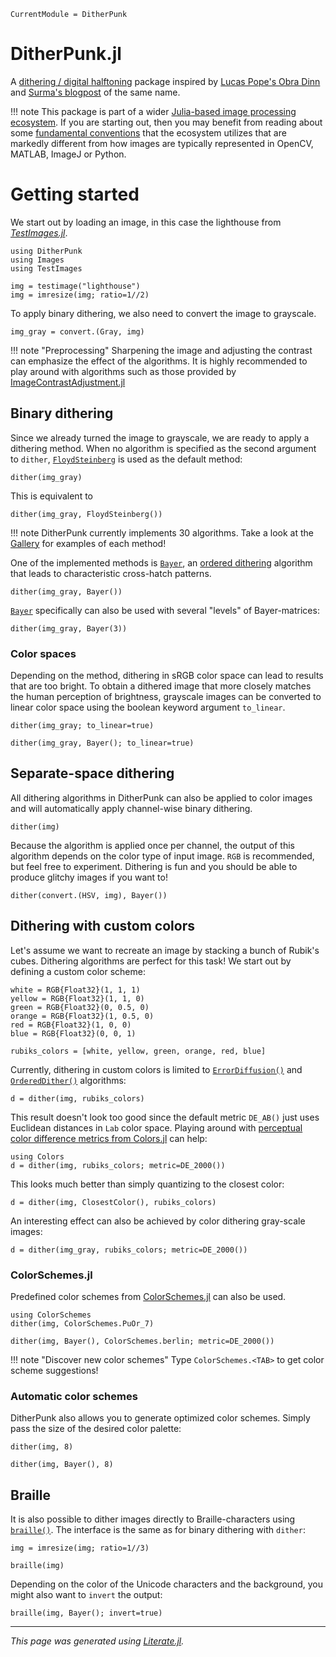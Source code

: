 ```@meta
CurrentModule = DitherPunk
```

# DitherPunk.jl
A [dithering / digital halftoning](https://en.wikipedia.org/wiki/Dither) package inspired by [Lucas Pope's Obra Dinn](https://obradinn.com) and [Surma's blogpost](https://surma.dev/things/ditherpunk/) of the same name.

!!! note
    This package is part of a wider [Julia-based image processing ecosystem](https://github.com/JuliaImages). If you are starting out, then you may benefit from reading about some [fundamental conventions](https://juliaimages.org/latest/quickstart/) that the ecosystem utilizes that are markedly different from how images are typically represented in OpenCV, MATLAB, ImageJ or Python.

# Getting started
We start out by loading an image, in this case the lighthouse
from [*TestImages.jl*](https://testimages.juliaimages.org).

````@example simple_example
using DitherPunk
using Images
using TestImages

img = testimage("lighthouse")
img = imresize(img; ratio=1//2)
````

To apply binary dithering, we also need to convert the image to grayscale.

````@example simple_example
img_gray = convert.(Gray, img)
````

!!! note "Preprocessing"
    Sharpening the image and adjusting the contrast can emphasize the effect of the algorithms. It is highly recommended to play around with algorithms such as those provided by [ImageContrastAdjustment.jl](https://juliaimages.org/ImageContrastAdjustment.jl/stable/)

## Binary dithering
Since we already turned the image to grayscale, we are ready to apply a dithering method. 
When no algorithm is specified as the second argument to `dither`, [`FloydSteinberg`](@ref) is used as the default method:
````@example simple_example
dither(img_gray)
````

This is equivalent to 
````@example simple_example
dither(img_gray, FloydSteinberg())
````

!!! note
    DitherPunk currently implements 30 algorithms. Take a look at the [Gallery](@ref) for examples of each method!

One of the implemented methods is [`Bayer`](@ref), an [ordered dithering](https://en.wikipedia.org/wiki/Ordered_dithering) algorithm that leads to characteristic cross-hatch patterns.
````@example simple_example
dither(img_gray, Bayer())
````

[`Bayer`](@ref) specifically can also be used with several "levels" of Bayer-matrices:
````@example simple_example
dither(img_gray, Bayer(3))
````

### Color spaces
Depending on the method, dithering in sRGB color space can lead to results that are too bright.
To obtain a dithered image that more closely matches the human perception of brightness, grayscale images can be converted to linear color space using the boolean keyword argument `to_linear`.
````@example simple_example
dither(img_gray; to_linear=true)
````

````@example simple_example
dither(img_gray, Bayer(); to_linear=true)
````

## Separate-space dithering
All dithering algorithms in DitherPunk can also be applied to color images
and will automatically apply channel-wise binary dithering.

````@example simple_example
dither(img)
````

Because the algorithm is applied once per channel, the output of this algorithm depends on the color type of input image. `RGB` is recommended, but feel free to experiment. 
Dithering is fun and you should be able to produce glitchy images if you want to!
````@example simple_example
dither(convert.(HSV, img), Bayer())
````

## Dithering with custom colors
Let's assume we want to recreate an image by stacking a bunch of Rubik's cubes. Dithering algorithms are perfect for this task!
We start out by defining a custom color scheme:

````@example simple_example
white = RGB{Float32}(1, 1, 1)
yellow = RGB{Float32}(1, 1, 0)
green = RGB{Float32}(0, 0.5, 0)
orange = RGB{Float32}(1, 0.5, 0)
red = RGB{Float32}(1, 0, 0)
blue = RGB{Float32}(0, 0, 1)

rubiks_colors = [white, yellow, green, orange, red, blue]
````

Currently, dithering in custom colors is limited to [`ErrorDiffusion()`](@ref) and [`OrderedDither()`](@ref) algorithms:
````@example simple_example
d = dither(img, rubiks_colors)
````

This result doesn't look too good since the default metric `DE_AB()` just uses Euclidean distances in `Lab` color space. 
Playing around with [perceptual color difference metrics from Colors.jl](https://juliagraphics.github.io/Colors.jl/stable/colordifferences/) can help:
````@example simple_example
using Colors
d = dither(img, rubiks_colors; metric=DE_2000())
````

This looks much better than simply quantizing to the closest color:
````@example simple_example
d = dither(img, ClosestColor(), rubiks_colors)
````

An interesting effect can also be achieved by color dithering gray-scale images:
````@example simple_example
d = dither(img_gray, rubiks_colors; metric=DE_2000())
````

### ColorSchemes.jl
Predefined color schemes from [ColorSchemes.jl](https://juliagraphics.github.io/ColorSchemes.jl/stable/basics/#Pre-defined-schemes) can also be used.
````@example simple_example
using ColorSchemes
dither(img, ColorSchemes.PuOr_7)
````

````@example simple_example
dither(img, Bayer(), ColorSchemes.berlin; metric=DE_2000())
````

!!! note "Discover new color schemes"
    Type `ColorSchemes.<TAB>` to get color scheme suggestions!

### Automatic color schemes
DitherPunk also allows you to generate optimized color schemes. Simply pass the size of the desired color palette:
````@example simple_example
dither(img, 8)
````

````@example simple_example
dither(img, Bayer(), 8)
````

## Braille
It is also possible to dither images directly to Braille-characters using [`braille()`](@ref). The interface is the same
as for binary dithering with `dither`:

````@example simple_example
img = imresize(img; ratio=1//3)

braille(img)
````

Depending on the color of the Unicode characters and the background, you might also want to `invert` the output:
````@example simple_example
braille(img, Bayer(); invert=true)
````

---

*This page was generated using [Literate.jl](https://github.com/fredrikekre/Literate.jl).*

